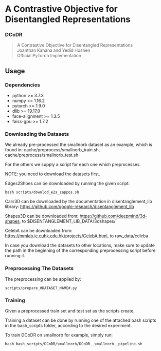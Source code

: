 # A Contrastive Objective for Disentangled Representations

### DCoDR
> A Contrastive Objective for Disentangled Representations \
> Joanthan Kahana and Yedid Hoshen \
> Official PyTorch Implementation

## Usage
### Dependencies
* python >= 3.7.3
* numpy >= 1.16.2
* pytorch >= 1.9.0
* dlib >= 19.17.0
* face-alignment >= 1.3.5
* faiss-gpu >= 1.7.2

### Downloading the Datasets

We already pre-processed the smallnorb dataset as an example, which is found in:
    cache/preprocess/smallnorb_train.sh, cache/preprocess/smallnorb_test.sh

For the others we supply a script for each one which preprocesses.

NOTE: you need to download the datasets first. 

Edges2Shoes can be downloaded by running the given script: 

    bash scripts/downlod_e2s_zappos.sh

Cars3D can be downloaded by the documentation in disentanglement_lib library: https://github.com/google-research/disentanglement_lib

Shapes3D can be downloaded from: https://github.com/deepmind/3d-shapes, to $DISENTANGLEMENT_LIB_DATA/3dshapes/

CelebA can be downloaded from: https://mmlab.ie.cuhk.edu.hk/projects/CelebA.html, to raw_data/celeba

In case you download the datasets to other locations, make sure to update the path in the beginning of the corresponding preprocessing script before running it.

### Preprocessing The Datasets

The preprocessing can be applied by:

    scripts/prepare_#DATASET_NAME#.py

### Training

Given a preprocessed train set and test set as the scripts create, 

Training a dataset can be done by running one of the attached bash scripts in the bash_scripts folder, 
according to the desired experiment.

To train DCoDR on smallnorb for example, simply run:

    bash bash_scripts/DCoDR/smallnorb/DCoDR__smallnorb__pipeline.sh
